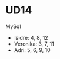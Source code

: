 # UD14
MySql

<ul>
  <li>Isidre: 4, 8, 12</li>
  <li>Veronika: 3, 7, 11</li>
  <li>Adri: 5, 6, 9, 10</li>
  </ul>
